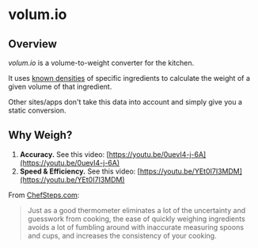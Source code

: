 # volum.io

## Overview

_volum.io_ is a volume-to-weight converter for the kitchen.

It uses [known densities](http://blog.khymos.org/wp-content/2014/01/volume-weight-conversion-v2.xlsm) of specific ingredients to calculate the weight of a given volume of that ingredient.

Other sites/apps don't take this data into account and simply give you a static conversion.

## Why Weigh?

1. **Accuracy.** See this video: [https://youtu.be/0uevI4-j-6A](https://youtu.be/0uevI4-j-6A)
2. **Speed & Efficiency.** See this video: [https://youtu.be/YEt0I7I3MDM](https://youtu.be/YEt0I7I3MDM)

From [ChefSteps.com](https://www.chefsteps.com/activities/what-you-ll-need-scale):

> Just as a good thermometer eliminates a lot of the uncertainty and guesswork from cooking, the ease of quickly weighing ingredients avoids a lot of fumbling around with inaccurate measuring spoons and cups, and increases the consistency of your cooking.
